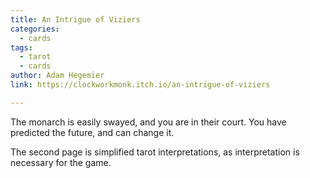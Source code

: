 ```yaml
---
title: An Intrigue of Viziers
categories:
  - cards
tags:
  - tarot
  - cards
author: Adam Hegemier
link: https://clockworkmonk.itch.io/an-intrigue-of-viziers

---
```


The monarch is easily swayed, and you are in their court. You have predicted the future, and can change it.

The second page is simplified tarot interpretations, as interpretation is necessary for the game.
